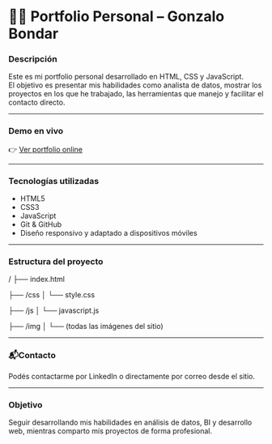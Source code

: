 # 🧑‍💻 Portfolio Personal – Gonzalo Bondar

###  Descripción

Este es mi portfolio personal desarrollado en HTML, CSS y JavaScript.  
El objetivo es presentar mis habilidades como analista de datos, mostrar los proyectos en los que he trabajado, las herramientas que manejo y facilitar el contacto directo.

---

###  Demo en vivo

👉 [Ver portfolio online](https://gbondar.github.io/Portfolio/)  

---

###  Tecnologías utilizadas

- HTML5
- CSS3
- JavaScript
- Git & GitHub
- Diseño responsivo y adaptado a dispositivos móviles

---

###  Estructura del proyecto
/
├── index.html

├── /css
│   └── style.css


├── /js
│   └── javascript.js


├── /img
│   └── (todas las imágenes del sitio)

---

###  📬Contacto
Podés contactarme por LinkedIn o directamente por correo desde el sitio.

---

###  Objetivo
Seguir desarrollando mis habilidades en análisis de datos, BI y desarrollo web, mientras comparto mis proyectos de forma profesional.

